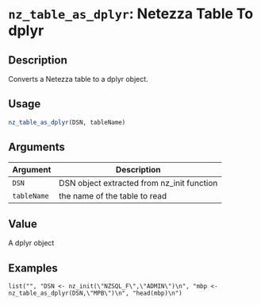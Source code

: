 # `nz_table_as_dplyr`: Netezza Table To dplyr

## Description


 Converts a Netezza table to a dplyr object.


## Usage

```r
nz_table_as_dplyr(DSN, tableName)
```


## Arguments

Argument      |Description
------------- |----------------
```DSN```     |     DSN object extracted from nz_init function
```tableName```     |     the name of the table to read

## Value


 A dplyr object


## Examples

```   
list("", "DSN <- nz_init(\"NZSQL_F\",\"ADMIN\")\n", "mbp <- nz_table_as_dplyr(DSN,\"MPB\")\n", "head(mbp)\n")

 ```   